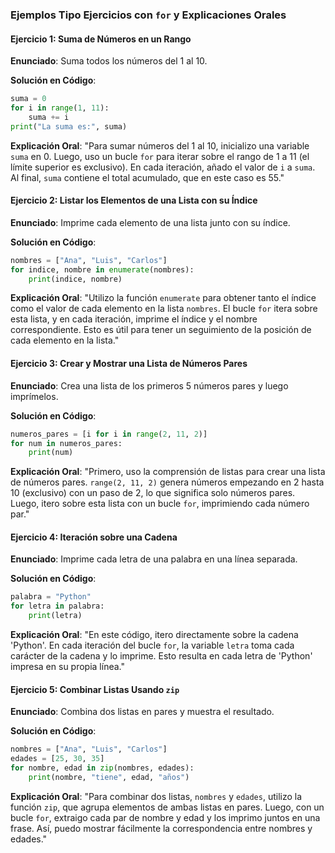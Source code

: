 ### Ejemplos Tipo Ejercicios con `for` y Explicaciones Orales

#### Ejercicio 1: Suma de Números en un Rango

**Enunciado**:
Suma todos los números del 1 al 10.

**Solución en Código**:
```python
suma = 0
for i in range(1, 11):
    suma += i
print("La suma es:", suma)
```

**Explicación Oral**:
"Para sumar números del 1 al 10, inicializo una variable `suma` en 0. Luego, uso un bucle `for` para iterar sobre el rango de 1 a 11 (el límite superior es exclusivo). En cada iteración, añado el valor de `i` a `suma`. Al final, `suma` contiene el total acumulado, que en este caso es 55."

#### Ejercicio 2: Listar los Elementos de una Lista con su Índice

**Enunciado**:
Imprime cada elemento de una lista junto con su índice.

**Solución en Código**:
```python
nombres = ["Ana", "Luis", "Carlos"]
for indice, nombre in enumerate(nombres):
    print(indice, nombre)
```

**Explicación Oral**:
"Utilizo la función `enumerate` para obtener tanto el índice como el valor de cada elemento en la lista `nombres`. El bucle `for` itera sobre esta lista, y en cada iteración, imprime el índice y el nombre correspondiente. Esto es útil para tener un seguimiento de la posición de cada elemento en la lista."

#### Ejercicio 3: Crear y Mostrar una Lista de Números Pares

**Enunciado**:
Crea una lista de los primeros 5 números pares y luego imprímelos.

**Solución en Código**:
```python
numeros_pares = [i for i in range(2, 11, 2)]
for num in numeros_pares:
    print(num)
```

**Explicación Oral**:
"Primero, uso la comprensión de listas para crear una lista de números pares. `range(2, 11, 2)` genera números empezando en 2 hasta 10 (exclusivo) con un paso de 2, lo que significa solo números pares. Luego, itero sobre esta lista con un bucle `for`, imprimiendo cada número par."

#### Ejercicio 4: Iteración sobre una Cadena

**Enunciado**:
Imprime cada letra de una palabra en una línea separada.

**Solución en Código**:
```python
palabra = "Python"
for letra in palabra:
    print(letra)
```

**Explicación Oral**:
"En este código, itero directamente sobre la cadena 'Python'. En cada iteración del bucle `for`, la variable `letra` toma cada carácter de la cadena y lo imprime. Esto resulta en cada letra de 'Python' impresa en su propia línea."

#### Ejercicio 5: Combinar Listas Usando `zip`

**Enunciado**:
Combina dos listas en pares y muestra el resultado.

**Solución en Código**:
```python
nombres = ["Ana", "Luis", "Carlos"]
edades = [25, 30, 35]
for nombre, edad in zip(nombres, edades):
    print(nombre, "tiene", edad, "años")
```

**Explicación Oral**:
"Para combinar dos listas, `nombres` y `edades`, utilizo la función `zip`, que agrupa elementos de ambas listas en pares. Luego, con un bucle `for`, extraigo cada par de nombre y edad y los imprimo juntos en una frase. Así, puedo mostrar fácilmente la correspondencia entre nombres y edades."
